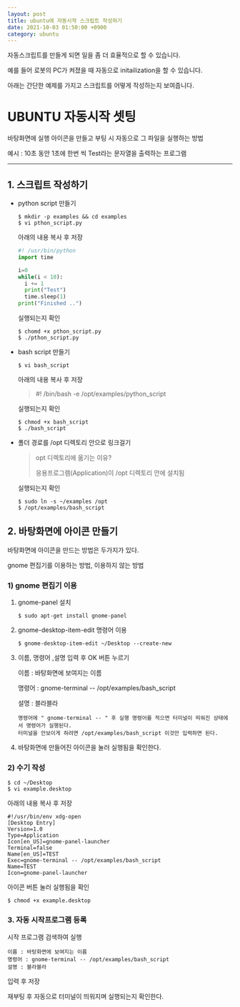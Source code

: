 ```yaml
---
layout: post
title: ubuntu에 자동시작 스크립트 작성하기
date: 2021-10-03 01:50:00 +0900
category: ubuntu
---
```


자동스크립트를 만들게 되면 일을 좀 더 효율적으로 할 수 있습니다.

예를 들어 로봇의 PC가 켜졌을 때 자동으로 initailization을 할 수 있습니다.

아래는 간단한 예제를 가지고 스크립트를 어떻게 작성하는지 보여줍니다.

# UBUNTU 자동시작 셋팅

바탕화면에 실행 아이콘을 만들고 부팅 시 자동으로 그 파일을 실행하는 방법

예시 : 10초 동안 1초에 한번 씩 Test라는 문자열을 출력하는 프로그램

---

## 1. 스크립트 작성하기

- python script 만들기

  ~~~
  $ mkdir -p examples && cd examples
  $ vi pthon_script.py
  ~~~

  아래의 내용 복사 후 저장

  ~~~python
  #! /usr/bin/python
  import time
  
  i=0
  while(i < 10):
    i += 1
    print("Test")
    time.sleep(1)
  print("Finished ..")
  ~~~

  

  실행되는지 확인

  ~~~
  $ chomd +x pthon_script.py
  $ ./pthon_script.py
  ~~~

- bash script 만들기

  ~~~
  $ vi bash_script
  ~~~

  아래의 내용 복사 후 저장

  >#! /bin/bash -e
  >/opt/examples/python_script

  실행되는지 확인

  ~~~
  $ chmod +x bash_script
  $ ./bash_script
  ~~~

- 폴더 경로를 /opt 디렉토리 안으로 링크걸기

  >opt 디렉토리에 옮기는 이유?
  >
  >응용프로그램(Application)이 /opt 디렉토리 안에 설치됨

  실행되는지 확인

  ~~~
  $ sudo ln -s ~/examples /opt
  $ /opt/examples/bash_script
  ~~~

  

## 2. 바탕화면에 아이콘 만들기

바탕화면에 아이콘을 만드는 방법은 두가지가 있다.

gnome 편집기를 이용하는 방법, 이용하지 않는 방법

### 1) gnome 편집기 이용

1. gnome-panel 설치
   ```
   $ sudo apt-get install gnome-panel
   ```
   
2. gnome-desktop-item-edit 명령어 이용
   ```
   $ gnome-desktop-item-edit ~/Desktop --create-new
   ```
   
3. 이름, 명령어 ,설명 입력 후 OK 버튼 누르기
   
   이름 : 바탕화면에 보여지는 이름
   
   명령어 :  gnome-terminal  -- /opt/examples/bash_script
   
   설명 : 블라블라
   
   ~~~
   명령어에 " gnome-terminal -- " 후 실행 명령어를 적으면 터미널이 띄워진 상태에서 명령어가 실행된다. 
   터미널을 안보이게 하려면 /opt/examples/bash_script 이것만 입력하면 된다.
   ~~~
   
4. 바탕화면에 만들어진 아이콘을 눌러 실행됨을 확인한다.

### 2) 수기 작성

```
$ cd ~/Desktop
$ vi example.desktop
```

아래의 내용 복사 후 저장

~~~
#!/usr/bin/env xdg-open
[Desktop Entry]
Version=1.0
Type=Application
Icon[en_US]=gnome-panel-launcher
Terminal=false
Name[en_US]=TEST
Exec=gnome-terminal -- /opt/examples/bash_script
Name=TEST
Icon=gnome-panel-launcher
~~~

아이콘 버튼 눌러 실행됨을 확인

```
$ chmod +x example.desktop
```

### 3. 자동 시작프로그램 등록

시작 프로그램 검색하여 실행

```
이름 : 바탕화면에 보여지는 이름
명령어 : gnome-terminal -- /opt/examples/bash_script
설명 : 블라블라
```

입력 후 저장

재부팅 후 자동으로 터미널이 띄워지며 실행되는지 확인한다.
